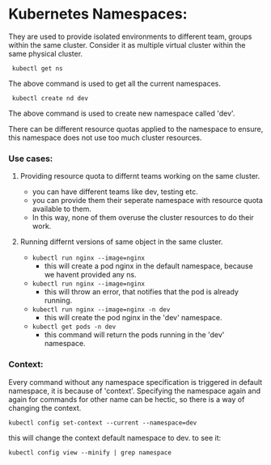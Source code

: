 # Kubernetes Namespaces:

They are used to provide isolated environments to different team, groups within the same cluster. Consider it as multiple virtual cluster within the same physical cluster.

` kubectl get ns`

The above command is used to get all the current namespaces.

` kubectl create nd dev`

The above command is used to create new namespace called 'dev'.

There can be different resource quotas applied to the namespace to ensure, this namespace does not use too much cluster resources.
### Use cases:
1. Providing resource quota to differnt teams working on the same cluster.
    - you can have different teams like dev, testing etc.
    - you can provide them their seperate namespace with resource quota available to them.
    - In this way, none of them overuse the cluster resources to do their work.

2. Running differnt versions of same object in the same cluster.
    - `kubectl run nginx --image=nginx`
      - this will create a pod nginx in the default namespace, because we havent provided any ns.
    - `kubectl run nginx --image=nginx`
      - this will throw an error, that notifies that the pod is already running.
    - `kubectl run nginx --image=nginx -n dev`
      - this will create the pod nginx in the 'dev' namespace.
    - `kubectl get pods -n dev`
      - this command will return the pods running in the 'dev' namespace.

### Context:
Every command without any namespace specification is triggered in default namespace, it is because of 'context'. Specifying the namespace again and again for commands for other name can be hectic, so there is a way of changing the context.

`kubectl config set-context --current --namespace=dev`

this will change the context default namespace to dev. to see it:

`kubectl config view --minify | grep namespace`

